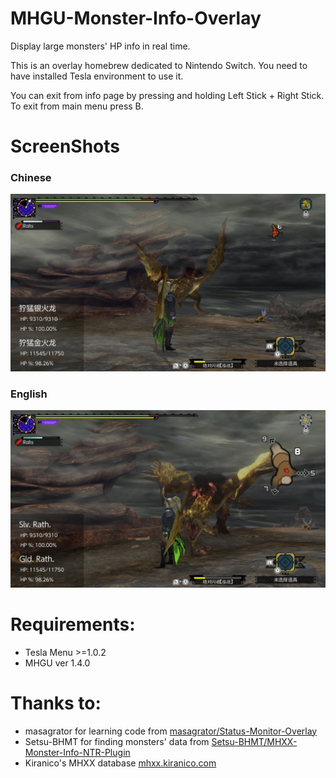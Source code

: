 # MHGU-Monster-Info-Overlay
Display large monsters' HP info in real time.

This is an overlay homebrew dedicated to Nintendo Switch.
You need to have installed Tesla environment to use it.

You can exit from info page by pressing and holding Left Stick + Right Stick. To exit from main menu press B.

# ScreenShots
### Chinese
![Chinese](resources/Chinese.jpg)
### English
![English](resources/English.jpg)

# Requirements:
- Tesla Menu >=1.0.2
- MHGU ver 1.4.0

# Thanks to:
- masagrator for learning code from [masagrator/Status-Monitor-Overlay](https://github.com/masagrator/Status-Monitor-Overlay)
- Setsu-BHMT for finding monsters' data from [Setsu-BHMT/MHXX-Monster-Info-NTR-Plugin](https://github.com/Setsu-BHMT/MHXX-Monster-Info-NTR-Plugin)
- Kiranico's MHXX database [mhxx.kiranico.com](https://mhxx.kiranico.com/)
